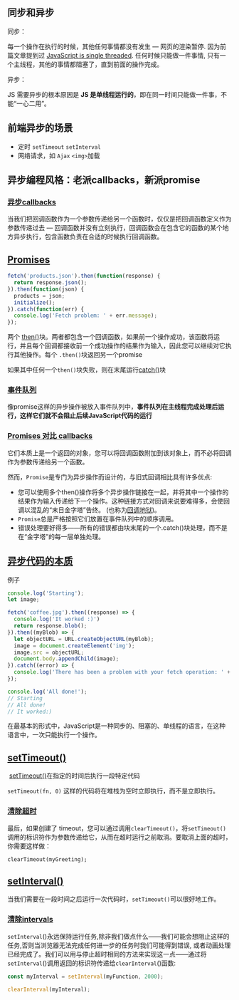 ## 同步和异步

同步：

每一个操作在执行的时候，其他任何事情都没有发生 — 网页的渲染暂停. 因为前篇文章提到过 [JavaScript is single threaded](https://developer.mozilla.org/en-US/docs/Learn/JavaScript/Asynchronous/Introducing#javascript_is_single_threaded). 任何时候只能做一件事情, 只有一个主线程，其他的事情都阻塞了，直到前面的操作完成。

异步：

JS 需要异步的根本原因是 **JS 是单线程运行的**，即在同一时间只能做一件事，不能“一心二用”。

## 前端异步的场景

- 定时 `setTimeout` `setInterval`
- 网络请求，如 `Ajax` `<img>`加载

## 异步编程风格：老派callbacks，新派promise

### [异步callbacks](https://developer.mozilla.org/zh-CN/docs/Learn/JavaScript/Asynchronous/Introducing#%E5%BC%82%E6%AD%A5callbacks "Permalink to 异步callbacks")

当我们把回调函数作为一个参数传递给另一个函数时，仅仅是把回调函数定义作为参数传递过去 — 回调函数并没有立刻执行，回调函数会在包含它的函数的某个地方异步执行，包含函数负责在合适的时候执行回调函数。

## [Promises](https://developer.mozilla.org/zh-CN/docs/Learn/JavaScript/Asynchronous/Introducing#promises "Permalink to Promises")

```javascript
fetch('products.json').then(function(response) {
  return response.json();
}).then(function(json) {
  products = json;
  initialize();
}).catch(function(err) {
  console.log('Fetch problem: ' + err.message);
});
```

两个 [then()](https://developer.mozilla.org/en-US/docs/Web/JavaScript/Reference/Global_Objects/Promise/then)块。两者都包含一个回调函数，如果前一个操作成功，该函数将运行，并且每个回调都接收前一个成功操作的结果作为输入，因此您可以继续对它执行其他操作。每个 `.then()`块返回另一个promise

如果其中任何一个`then()`块失败，则在末尾运行[catch()](https://developer.mozilla.org/en-US/docs/Web/JavaScript/Reference/Global_Objects/Promise/catch)块

### [事件队列](https://developer.mozilla.org/zh-CN/docs/Learn/JavaScript/Asynchronous/Introducing#%E4%BA%8B%E4%BB%B6%E9%98%9F%E5%88%97 "Permalink to 事件队列")

像promise这样的异步操作被放入事件队列中，**事件队列在主线程完成处理后运行，这样它们就不会阻止后续JavaScript代码的运行**

### [Promises 对比 callbacks](https://developer.mozilla.org/zh-CN/docs/Learn/JavaScript/Asynchronous/Introducing#promises_%E5%AF%B9%E6%AF%94_callbacks "Permalink to Promises 对比 callbacks")

它们本质上是一个返回的对象，您可以将回调函数附加到该对象上，而不必将回调作为参数传递给另一个函数。

然而，`Promise`是专门为异步操作而设计的，与旧式回调相比具有许多优点:

- 您可以使用多个then()操作将多个异步操作链接在一起，并将其中一个操作的结果作为输入传递给下一个操作。这种链接方式对回调来说要难得多，会使回调以混乱的“末日金字塔”告终。 (也称为[回调地狱](http://callbackhell.com/))。
- `Promise`总是严格按照它们放置在事件队列中的顺序调用。
- 错误处理要好得多——所有的错误都由块末尾的一个.catch()块处理，而不是在“金字塔”的每一层单独处理。

## [异步代码的本质](https://developer.mozilla.org/zh-CN/docs/Learn/JavaScript/Asynchronous/Introducing#%E5%BC%82%E6%AD%A5%E4%BB%A3%E7%A0%81%E7%9A%84%E6%9C%AC%E8%B4%A8 "Permalink to 异步代码的本质")

例子

```javascript
console.log('Starting');
let image;

fetch('coffee.jpg').then((response) => {
  console.log('It worked :)')
  return response.blob();
}).then((myBlob) => {
  let objectURL = URL.createObjectURL(myBlob);
  image = document.createElement('img');
  image.src = objectURL;
  document.body.appendChild(image);
}).catch((error) => {
  console.log('There has been a problem with your fetch operation: ' + error.message);
});

console.log('All done!');
// Starting
// All done!
// It worked:)
```

在最基本的形式中，JavaScript是一种同步的、阻塞的、单线程的语言，在这种语言中，一次只能执行一个操作。

## [setTimeout()](https://developer.mozilla.org/zh-CN/docs/conflicting/Learn/JavaScript/Asynchronous_ae5a561b0ec11fc53c167201aa8af5df#settimeout "Permalink to setTimeout()")

 [setTimeout()](https://developer.mozilla.org/en-US/docs/Web/API/setTimeout)在指定的时间后执行一段特定代码

`setTimeout(fn, 0)` 这样的代码将在堆栈为空时立即执行，而不是立即执行。

### [清除超时](https://developer.mozilla.org/zh-CN/docs/conflicting/Learn/JavaScript/Asynchronous_ae5a561b0ec11fc53c167201aa8af5df#%E6%B8%85%E9%99%A4%E8%B6%85%E6%97%B6 "Permalink to 清除超时")

最后，如果创建了 timeout，您可以通过调用`clearTimeout()`，将`setTimeout()`调用的标识符作为参数传递给它，从而在超时运行之前取消。要取消上面的超时，你需要这样做：

```
clearTimeout(myGreeting);
```

## [setInterval()](https://developer.mozilla.org/zh-CN/docs/conflicting/Learn/JavaScript/Asynchronous_ae5a561b0ec11fc53c167201aa8af5df#setinterval "Permalink to setInterval()")

当我们需要在一段时间之后运行一次代码时，`setTimeout()`可以很好地工作。

### [清除intervals](https://developer.mozilla.org/zh-CN/docs/conflicting/Learn/JavaScript/Asynchronous_ae5a561b0ec11fc53c167201aa8af5df#%E6%B8%85%E9%99%A4intervals "Permalink to 清除intervals")

`setInterval`()永远保持运行任务,除非我们做点什么——我们可能会想阻止这样的任务,否则当浏览器无法完成任何进一步的任务时我们可能得到错误, 或者动画处理已经完成了。我们可以用与停止超时相同的方法来实现这一点——通过将`setInterval`()调用返回的标识符传递给`clearInterval`()函数:

```javascript
const myInterval = setInterval(myFunction, 2000);

clearInterval(myInterval);
```
